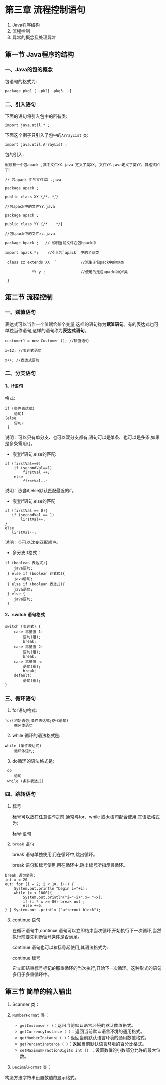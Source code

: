 # 第三章 流程控制语句

1. Java程序结构
2. 流程控制
3. 异常的概念及处理异常

## 第一节 Java程序的结构

###  一、Java的包的概念

 包语句的格式为:

`package pkg1 [ .pk2[ .pkg3...]`

###  二、引入语句

下面的语句将引入包中的所有类:

`import java.util.* ;`

下面这个例子只引入了包中的`ArrayList` 类:

`import java.util.ArrayList ;`

包的引入:

```
假设有一个包apack ,其中文件XX.java 定义了类XX, 文件YY.java定义了类YY。其格式如下:

// 包apack 中的文件XX .java

package apack ;

public class XX {/*..*/}

//包apack中的文件YY.java

package apack ;

public class YY {/* ...*/}

//包bpack中的文件zz.java

package bpack ;   // 说明当前文件在包bpack中

import apack.*;    //引入包`apack` 中的全部类

 class zz extends XX  {           //派生于包pack中的XX类

 			YY y ;                //使用的是包apack中的Y类

 }
```

## 第二节 流程控制

###  一、赋值语句

表达式可以当作一个值赋给某个变量,这样的语句称为**赋值语句**。有的表达式也可单独当作语句,这样的语句称为**表达式语句**。

```
customer1 = new Customer (); //赋值语句

x=12; //表达式语句

x++; //表达式语句
```

###  二、分支语句

#### 1、if语句

格式:

```
if (条件表达式)
 	语句1
[else 
 	语句2
 ]
```

说明：可以只有单分支、也可以双分支都有,语句可以是单条、也可以是多条,如果是多条需用{}。

- 嵌套if语句,else的匹配:

```
if (firstVal==0)
	if (secondVal==1)
		firstVal ++;
	else 
		firstVal--;
```

说明：嵌套if,else默认匹配最近的if。

- 嵌套if语句,else的匹配

 ```
if (firstVal == 0){
	if (secondVal == 1)
 		lirstVal++;
}
else 
	lirstVal--;
 ```

 说明：{}可以改变匹配顺序。

-  多分支if格式：

````
if (boolean 表达式){
	java语句;
 } else if (boolean 达式式){
 	java语句;
 } else if (boolean 表达式){
	java语句;
 } else {
 	java语句;
 }
````

#### 2、switch 语句格式

```
switch (表达式) {
	case 常量值 1:
 		语句(组);
 		break;
 	case 常量值 2:
 		语句(组);
 		break;
 	case 常量值 n:
 		语句(组);
		break;
	default:
 		语句(组);
}
```

###  三、循环语句

1. for语句格式:

```
for(初始语句;条件表达式;迭代语句)
 	循环体语句
```

2. while 循环的语法格式是:

```
while (条件表达式)
	循环体语句;
```

3. do循环的语法格式是:

```
 do 
 	语句
 while (条件表达式)
```

###  四、跳转语句

1. 标号

   标号可以放在任意语句之前,通常与for、while 或do语句配合使用,其语法格式为:

   标号:语句

2. break 语句

   break 语句单独使用,用在循环中,跳出循环。

   break 语句和标号使用,用在循环中,跳出标号所指示层循环。

```
break 语句举例:
int x = 20
out: for (i = 2; i < 10; i++) {
	System.out.println("begin i="+i);
	while (x < 1000){
		System.out.println("i="+i+",x= "+x);
		if (i * x >= 80) break out ;
		else +=5:
} } System.out .println ("afterout block");
```

3. continue 语句

   在循环语句中,continue 语句可以立即结束当次循环,开始执行下一次循环,当然执行前要先判断循环条件是否满足。

   continue 语句也可以和标号起使用,其语法格式为:

   continue 标号

   它立即结束标号标记的那重循环的当次执行,开始下一次循环。这种形式的语句多用于多重循环中。

## 第三节 简单的输入输出

1. Scanner 类：

2. `NumberFormat` 类：
   - `getInstance ( )`：返回当前默认语言环境的默认数值格式。
   - `getCurrencyInstance ( )`：返回当前默认语言环境的通用格式。
   - `getNumberInstance ( )`：返回当前默认语言环境的通用数值格式。
   -  `getPercentInstance ( ）`：返回当前默认语言环境的百分比格式。
   - `setMaximumFractionDigits int () `：设置数值的小数部分允许的最大位数。

3.  `DecimalFormat` 类：

   构造方法字符串设置数值的显示格式。